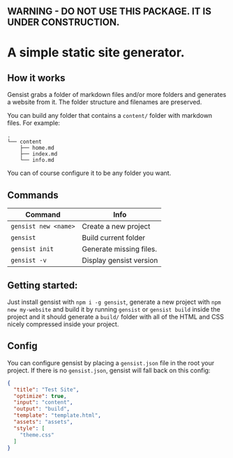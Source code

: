 ## WARNING - DO NOT USE THIS PACKAGE. IT IS UNDER CONSTRUCTION.

# A simple static site generator.

## How it works
Gensist grabs a folder of markdown files and/or more folders and generates a website from it. The folder structure and filenames are preserved.

You can build any folder that contains a `content/` folder with markdown files. For example:
```
.
└── content
    ├── home.md
    ├── index.md
    └── info.md
```
You can of course configure it to be any folder you want.

## Commands
| Command              | Info                    |
| -------------------- | ----------------------- |
| `gensist new <name>` | Create a new project    |
| `gensist`            | Build current folder    |
| `gensist init`       | Generate missing files. |
| `gensist -v`         | Display gensist version |

## Getting started:
Just install gensist with `npm i -g gensist`, generate a new project with `npm new my-website` and build it by running `gensist` or `gensist build` inside the project and it should generate a `build/` folder with all of the HTML and CSS nicely compressed inside your project.

## Config
You can configure gensist by placing a `gensist.json` file in the root your project.
If there is no `gensist.json`, gensist will fall back on this config:
```json
{
  "title": "Test Site",
  "optimize": true,
  "input": "content",
  "output": "build",
  "template": "template.html",
  "assets": "assets",
  "style": [
    "theme.css"
  ]
}
```